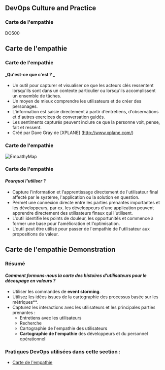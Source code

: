 <!-- .slide: data-background-image="images/RH_NewBrand_Background.png" -->
## DevOps Culture and Practice <!-- {_class="course-title"} -->
### Carte de l'empathie <!-- {_class="title-color"} -->
DO500 <!-- {_class="title-color"} -->



<!-- .slide: id="empathy-mapping" -->
## Carte de l'empathie



### Carte de l'empathie
#### _Qu'est-ce que c'est ? _
* Un outil pour capturer et visualiser ce que les acteurs cl&eacute;s ressentent lorsqu'ils sont dans un contexte particulier ou lorsqu'ils accomplissent un ensemble de tâches.
* Un moyen de mieux comprendre les utilisateurs et de cr&eacute;er des personages.
* L'information est saisie directement &agrave; partir d'entretiens, d'observations et d'autres exercices de conversation guid&eacute;s.
* Les sentiments captur&eacute;s peuvent inclure ce que la personne voit, pense, fait et ressent.
* Cr&eacute;&eacute; par Dave Gray de [XPLANE] (http://www.xplane.com/)


### Carte de l'empathie
![EmpathyMap](images/usm/empathymap.jpg)



### Carte de l'empathie
#### _Pourquoi l'utiliser ?_
* Capture l'information et l'apprentissage directement de l'utilisateur final affect&eacute; par le syst&egrave;me, l'application ou la solution en question.
* Permet une connexion directe entre les parties prenantes importantes et les d&eacute;veloppeurs, par ex.
les d&eacute;veloppeurs d'une application peuvent apprendre directement des utilisateurs finaux qui l'utilisent.
* L'outil identifie les points de douleur, les opportunit&eacute;s et commence &agrave; former une base pour l'am&eacute;lioration et l'optimisation.
* L'outil peut &ecirc;tre utilis&eacute; pour passer de l'empathie de l'utilisateur aux propositions de valeur.



## Carte de l'empathie Demonstration



### R&eacute;sum&eacute;
#### _Comment formons-nous la carte des histoires d'utilisateurs pour le d&eacute;coupage en valeurs ?_
* Utiliser les commandes de **event storming**.
* Utilisez les id&eacute;es issues de la cartographie des processus bas&eacute;e sur les m&eacute;triques**.
* Capturez les interactions avec les utilisateurs et les principales parties prenantes :
  * Entretiens avec les utilisateurs
  * Recherche
  * Cartographie de l'empathie des utilisateurs
  * **Cartographie de l'empathie** des d&eacute;veloppeurs et du personnel op&eacute;rationnel


<!-- .slide: data-background-image="images/chef-background.png", class="white-style" -->
###  Pratiques DevOps utilis&eacute;es dans cette section :
- [Carte de l'empathie](https://openpracticelibrary.com/practice/empathy-mapping/)
